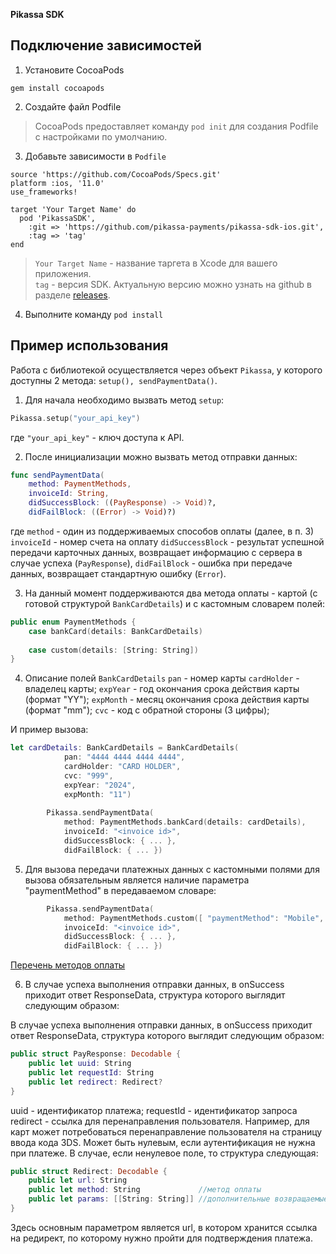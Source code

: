 **Pikassa SDK**

## Подключение зависимостей

1. Установите CocoaPods

  ```shell
  gem install cocoapods
  ```

2. Создайте файл Podfile

  > CocoaPods предоставляет команду ```pod init``` для создания Podfile с настройками по умолчанию.

3. Добавьте зависимости в `Podfile`

  ```shell
  source 'https://github.com/CocoaPods/Specs.git'
  platform :ios, '11.0'
  use_frameworks!

  target 'Your Target Name' do
    pod 'PikassaSDK',
      :git => 'https://github.com/pikassa-payments/pikassa-sdk-ios.git',
      :tag => 'tag'
  end
  ```

  > `Your Target Name` - название таргета в Xcode для вашего приложения.\
  > `tag` - версия SDK. Актуальную версию можно узнать на github в разделе [releases](https://github.com/pikassa-payments/pikassa-sdk-ios/releases).

4. Выполните команду ```pod install```

## Пример использования
Работа с библиотекой осуществляется через объект ```Pikassa```, у которого доступны 2 метода: ```setup(), sendPaymentData()```. 

1. Для начала необходимо вызвать метод ```setup```:
```swift
Pikassa.setup("your_api_key")
```
где ```"your_api_key"``` - ключ доступа к API.

2. После инициализации можно вызвать метод отправки данных:
```swift
func sendPaymentData(
    method: PaymentMethods,
    invoiceId: String,
    didSuccessBlock: ((PayResponse) -> Void)?,
    didFailBlock: ((Error) -> Void)?)
```

где ```method``` - один из поддерживаемых способов оплаты (далее, в п. 3) ```invoiceId``` - номер счета на оплату ```didSuccessBlock``` - результат успешной передачи карточных данных, возвращает информацию с сервера в случае успеха (```PayResponse```), ```didFailBlock``` - ошибка при передаче данных, возвращает стандартную ошибку (```Error```).

3. На данный момент поддерживаются два метода оплаты - картой (с готовой структурой ```BankCardDetails```) и с кастомным словарем полей:
```swift
public enum PaymentMethods {
    case bankCard(details: BankCardDetails)
    
    case custom(details: [String: String])
}
```

4. Описание полей ```BankCardDetails```
```pan``` - номер карты
```cardHolder``` - владелец карты;
```expYear``` - год окончания срока действия карты (формат "YY");
```expMonth``` - месяц окончания срока действия карты (формат "mm");
```cvc``` - код с обратной стороны (3 цифры);

И пример вызова:
```swift
let cardDetails: BankCardDetails = BankCardDetails(
            pan: "4444 4444 4444 4444",
            cardHolder: "CARD HOLDER",
            cvc: "999",
            expYear: "2024",
            expMonth: "11")
        
        Pikassa.sendPaymentData(
            method: PaymentMethods.bankCard(details: cardDetails),
            invoiceId: "<invoice id>",
            didSuccessBlock: { ... },
            didFailBlock: { ... })
```

5. Для вызова передачи платежных данных с кастомными полями для вызова обязательным является наличие параметра "paymentMethod" в передаваемом словаре:
```swift        
        Pikassa.sendPaymentData(
            method: PaymentMethods.custom([ "paymentMethod": "Mobile", "phone" : "+79999999999"]),
            invoiceId: "<invoice id>",
            didSuccessBlock: { ... },
            didFailBlock: { ... })
```
[Перечень методов оплаты](https://pikassa.io/docs/#74002ad38d)

6. В случае успеха выполнения отправки данных, в onSuccess приходит ответ ResponseData, структура которого выглядит следующим образом:

В случае успеха выполнения отправки данных, в onSuccess приходит ответ ResponseData, структура которого выглядит следующим образом:
```swift
public struct PayResponse: Decodable {
    public let uuid: String
    public let requestId: String
    public let redirect: Redirect?
}
```
uuid - идентификатор платежа; requestId - идентификатор запроса redirect - ссылка для перенаправления пользователя. Например, для карт может потребоваться перенаправление пользователя на страницу ввода кода 3DS. Может быть нулевым, если аутентификация не нужна при платеже. В случае, если ненулевое поле, то структура следующая:
```swift
public struct Redirect: Decodable {
    public let url: String
    public let method: String             //метод оплаты
    public let params: [[String: String]] //дополнительные возвращаемые параметры
}
```
Здесь основным параметром является url, в котором хранится ссылка на редирект, по которому нужно пройти для подтверждения платежа.
